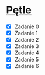 # [Pętle](http://wbzyl.inf.ug.edu.pl/c/petle)

* [X] Zadanie 0
* [X] Zadanie 1
* [X] Zadanie 2
* [X] Zadanie 3
* [X] Zadanie 4
* [X] Zadanie 5
* [X] Zadanie 6
